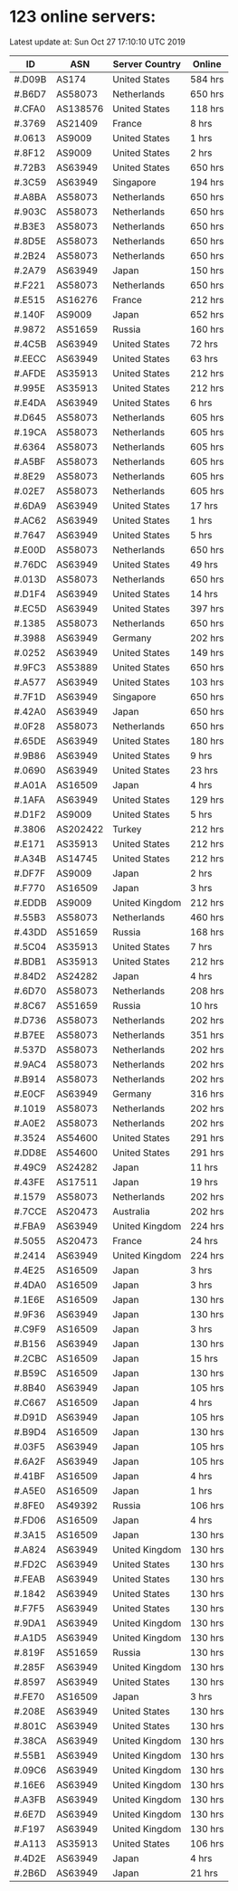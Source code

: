 # 123 online servers:

Latest update at: Sun Oct 27 17:10:10 UTC 2019

| ID | ASN | Server Country | Online |
| -- | --- | -------------- | ------ |
| #.D09B | AS174 | United States | 584 hrs |
| #.B6D7 | AS58073 | Netherlands | 650 hrs |
| #.CFA0 | AS138576 | United States | 118 hrs |
| #.3769 | AS21409 | France | 8 hrs |
| #.0613 | AS9009 | United States | 1 hrs |
| #.8F12 | AS9009 | United States | 2 hrs |
| #.72B3 | AS63949 | United States | 650 hrs |
| #.3C59 | AS63949 | Singapore | 194 hrs |
| #.A8BA | AS58073 | Netherlands | 650 hrs |
| #.903C | AS58073 | Netherlands | 650 hrs |
| #.B3E3 | AS58073 | Netherlands | 650 hrs |
| #.8D5E | AS58073 | Netherlands | 650 hrs |
| #.2B24 | AS58073 | Netherlands | 650 hrs |
| #.2A79 | AS63949 | Japan | 150 hrs |
| #.F221 | AS58073 | Netherlands | 650 hrs |
| #.E515 | AS16276 | France | 212 hrs |
| #.140F | AS9009 | Japan | 652 hrs |
| #.9872 | AS51659 | Russia | 160 hrs |
| #.4C5B | AS63949 | United States | 72 hrs |
| #.EECC | AS63949 | United States | 63 hrs |
| #.AFDE | AS35913 | United States | 212 hrs |
| #.995E | AS35913 | United States | 212 hrs |
| #.E4DA | AS63949 | United States | 6 hrs |
| #.D645 | AS58073 | Netherlands | 605 hrs |
| #.19CA | AS58073 | Netherlands | 605 hrs |
| #.6364 | AS58073 | Netherlands | 605 hrs |
| #.A5BF | AS58073 | Netherlands | 605 hrs |
| #.8E29 | AS58073 | Netherlands | 605 hrs |
| #.02E7 | AS58073 | Netherlands | 605 hrs |
| #.6DA9 | AS63949 | United States | 17 hrs |
| #.AC62 | AS63949 | United States | 1 hrs |
| #.7647 | AS63949 | United States | 5 hrs |
| #.E00D | AS58073 | Netherlands | 650 hrs |
| #.76DC | AS63949 | United States | 49 hrs |
| #.013D | AS58073 | Netherlands | 650 hrs |
| #.D1F4 | AS63949 | United States | 14 hrs |
| #.EC5D | AS63949 | United States | 397 hrs |
| #.1385 | AS58073 | Netherlands | 650 hrs |
| #.3988 | AS63949 | Germany | 202 hrs |
| #.0252 | AS63949 | United States | 149 hrs |
| #.9FC3 | AS53889 | United States | 650 hrs |
| #.A577 | AS63949 | United States | 103 hrs |
| #.7F1D | AS63949 | Singapore | 650 hrs |
| #.42A0 | AS63949 | Japan | 650 hrs |
| #.0F28 | AS58073 | Netherlands | 650 hrs |
| #.65DE | AS63949 | United States | 180 hrs |
| #.9B86 | AS63949 | United States | 9 hrs |
| #.0690 | AS63949 | United States | 23 hrs |
| #.A01A | AS16509 | Japan | 4 hrs |
| #.1AFA | AS63949 | United States | 129 hrs |
| #.D1F2 | AS9009 | United States | 5 hrs |
| #.3806 | AS202422 | Turkey | 212 hrs |
| #.E171 | AS35913 | United States | 212 hrs |
| #.A34B | AS14745 | United States | 212 hrs |
| #.DF7F | AS9009 | Japan | 2 hrs |
| #.F770 | AS16509 | Japan | 3 hrs |
| #.EDDB | AS9009 | United Kingdom | 212 hrs |
| #.55B3 | AS58073 | Netherlands | 460 hrs |
| #.43DD | AS51659 | Russia | 168 hrs |
| #.5C04 | AS35913 | United States | 7 hrs |
| #.BDB1 | AS35913 | United States | 212 hrs |
| #.84D2 | AS24282 | Japan | 4 hrs |
| #.6D70 | AS58073 | Netherlands | 208 hrs |
| #.8C67 | AS51659 | Russia | 10 hrs |
| #.D736 | AS58073 | Netherlands | 202 hrs |
| #.B7EE | AS58073 | Netherlands | 351 hrs |
| #.537D | AS58073 | Netherlands | 202 hrs |
| #.9AC4 | AS58073 | Netherlands | 202 hrs |
| #.B914 | AS58073 | Netherlands | 202 hrs |
| #.E0CF | AS63949 | Germany | 316 hrs |
| #.1019 | AS58073 | Netherlands | 202 hrs |
| #.A0E2 | AS58073 | Netherlands | 202 hrs |
| #.3524 | AS54600 | United States | 291 hrs |
| #.DD8E | AS54600 | United States | 291 hrs |
| #.49C9 | AS24282 | Japan | 11 hrs |
| #.43FE | AS17511 | Japan | 19 hrs |
| #.1579 | AS58073 | Netherlands | 202 hrs |
| #.7CCE | AS20473 | Australia | 202 hrs |
| #.FBA9 | AS63949 | United Kingdom | 224 hrs |
| #.5055 | AS20473 | France | 24 hrs |
| #.2414 | AS63949 | United Kingdom | 224 hrs |
| #.4E25 | AS16509 | Japan | 3 hrs |
| #.4DA0 | AS16509 | Japan | 3 hrs |
| #.1E6E | AS16509 | Japan | 130 hrs |
| #.9F36 | AS63949 | Japan | 130 hrs |
| #.C9F9 | AS16509 | Japan | 3 hrs |
| #.B156 | AS63949 | Japan | 130 hrs |
| #.2CBC | AS16509 | Japan | 15 hrs |
| #.B59C | AS16509 | Japan | 130 hrs |
| #.8B40 | AS63949 | Japan | 105 hrs |
| #.C667 | AS16509 | Japan | 4 hrs |
| #.D91D | AS63949 | Japan | 105 hrs |
| #.B9D4 | AS16509 | Japan | 130 hrs |
| #.03F5 | AS63949 | Japan | 105 hrs |
| #.6A2F | AS63949 | Japan | 105 hrs |
| #.41BF | AS16509 | Japan | 4 hrs |
| #.A5E0 | AS16509 | Japan | 1 hrs |
| #.8FE0 | AS49392 | Russia | 106 hrs |
| #.FD06 | AS16509 | Japan | 4 hrs |
| #.3A15 | AS16509 | Japan | 130 hrs |
| #.A824 | AS63949 | United Kingdom | 130 hrs |
| #.FD2C | AS63949 | United States | 130 hrs |
| #.FEAB | AS63949 | United States | 130 hrs |
| #.1842 | AS63949 | United States | 130 hrs |
| #.F7F5 | AS63949 | United States | 130 hrs |
| #.9DA1 | AS63949 | United Kingdom | 130 hrs |
| #.A1D5 | AS63949 | United Kingdom | 130 hrs |
| #.819F | AS51659 | Russia | 130 hrs |
| #.285F | AS63949 | United Kingdom | 130 hrs |
| #.8597 | AS63949 | United States | 130 hrs |
| #.FE70 | AS16509 | Japan | 3 hrs |
| #.208E | AS63949 | United States | 130 hrs |
| #.801C | AS63949 | United States | 130 hrs |
| #.38CA | AS63949 | United Kingdom | 130 hrs |
| #.55B1 | AS63949 | United Kingdom | 130 hrs |
| #.09C6 | AS63949 | United Kingdom | 130 hrs |
| #.16E6 | AS63949 | United Kingdom | 130 hrs |
| #.A3FB | AS63949 | United Kingdom | 130 hrs |
| #.6E7D | AS63949 | United Kingdom | 130 hrs |
| #.F197 | AS63949 | United Kingdom | 130 hrs |
| #.A113 | AS35913 | United States | 106 hrs |
| #.4D2E | AS63949 | Japan | 4 hrs |
| #.2B6D | AS63949 | Japan | 21 hrs |

